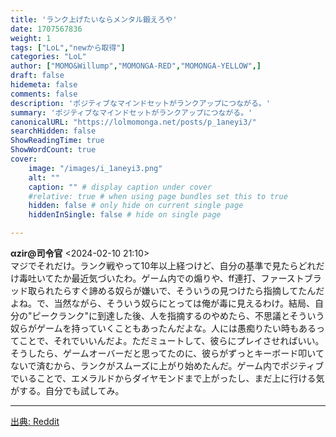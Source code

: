 ```yaml
---
title: 'ランク上げたいならメンタル鍛えろや'
date: 1707567836
weight: 1
tags: ["LoL","newから取得"]
categories: "LoL"
author: ["MOMO&Willump","MOMONGA-RED","MOMONGA-YELLOW",]
draft: false
hidemeta: false
comments: false
description: 'ポジティブなマインドセットがランクアップにつながる。'
summary: 'ポジティブなマインドセットがランクアップにつながる。'
canonicalURL: "https://lolmomonga.net/posts/p_1aneyi3/"
searchHidden: false
ShowReadingTime: true
ShowWordCount: true
cover:
    image: "/images/i_1aneyi3.png"
    alt: ""
    caption: "" # display caption under cover
    #relative: true # when using page bundles set this to true
    hidden: false # only hide on current single page
    hiddenInSingle: false # hide on single page

---
```

**αzir@司令官** <2024-02-10 21:10>  
マジでそれだけ。ランク戦やって10年以上経つけど、自分の基準で見たらどれだけ毒吐いてたか最近気づいたわ。ゲーム内での煽りや、ff連打、ファーストブラッド取られたらすぐ諦める奴らが嫌いで、そういうの見つけたら指摘してたんだよね。で、当然ながら、そういう奴らにとっては俺が毒に見えるわけ。結局、自分の"ピークランク"に到達した後、人を指摘するのやめたら、不思議とそういう奴らがゲームを持っていくこともあったんだよな。人には愚痴りたい時もあるってことで、それでいいんだよ。ただミュートして、彼らにプレイさせればいい。そうしたら、ゲームオーバーだと思ってたのに、彼らがずっとキーボード叩いてないで済むから、ランクがスムーズに上がり始めたんだ。ゲーム内でポジティブでいることで、エメラルドからダイヤモンドまで上がったし、まだ上に行ける気がする。自分でも試してみ。  

---




[出典: Reddit](https://www.reddit.com//r/leagueoflegends/comments/1aneyi3/if_you_want_an_easy_way_to_improve_your_rank_then/)
